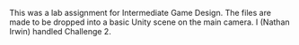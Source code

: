 This was a lab assignment for Intermediate Game Design.
The files are made to be dropped into a basic Unity scene on the main camera.
I (Nathan Irwin) handled Challenge 2.
